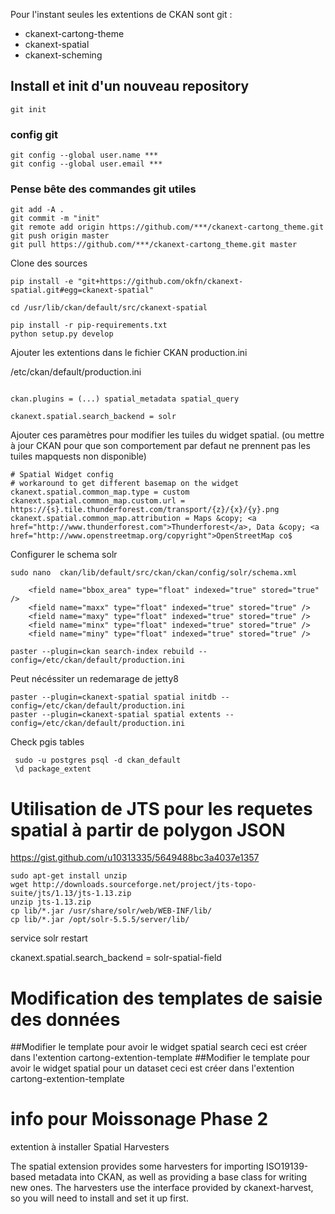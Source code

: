
Pour l'instant seules les extentions de CKAN sont git :

- ckanext-cartong-theme
- ckanext-spatial
- ckanext-scheming


## Install et init d'un nouveau repository
```
git init
```

### config git

```
git config --global user.name ***
git config --global user.email ***
```

### Pense bête des commandes git utiles

```
git add -A .
git commit -m "init"
git remote add origin https://github.com/***/ckanext-cartong_theme.git
git push origin master
git pull https://github.com/***/ckanext-cartong_theme.git master

```


Clone des sources

```
pip install -e "git+https://github.com/okfn/ckanext-spatial.git#egg=ckanext-spatial"

cd /usr/lib/ckan/default/src/ckanext-spatial

pip install -r pip-requirements.txt
python setup.py develop
```

Ajouter les extentions dans le fichier CKAN production.ini

/etc/ckan/default/production.ini

```

ckan.plugins = (...) spatial_metadata spatial_query

ckanext.spatial.search_backend = solr
```

Ajouter ces paramètres pour modifier les tuiles du widget spatial. (ou mettre à jour CKAN pour que son comportement par defaut ne prennent pas les tuiles mapquests non disponible)

```
# Spatial Widget config
# workaround to get different basemap on the widget
ckanext.spatial.common_map.type = custom
ckanext.spatial.common_map.custom.url = https://{s}.tile.thunderforest.com/transport/{z}/{x}/{y}.png
ckanext.spatial.common_map.attribution = Maps &copy; <a href="http://www.thunderforest.com">Thunderforest</a>, Data &copy; <a href="http://www.openstreetmap.org/copyright">OpenStreetMap co$
```




Configurer le schema solr


```
sudo nano  ckan/lib/default/src/ckan/ckan/config/solr/schema.xml

```
```
    <field name="bbox_area" type="float" indexed="true" stored="true" />
    <field name="maxx" type="float" indexed="true" stored="true" />
    <field name="maxy" type="float" indexed="true" stored="true" />
    <field name="minx" type="float" indexed="true" stored="true" />
    <field name="miny" type="float" indexed="true" stored="true" />
```

```
paster --plugin=ckan search-index rebuild --config=/etc/ckan/default/production.ini
```
Peut nécéssiter un redemarage de jetty8


```
paster --plugin=ckanext-spatial spatial initdb --config=/etc/ckan/default/production.ini
paster --plugin=ckanext-spatial spatial extents --config=/etc/ckan/default/production.ini

```

Check pgis tables

```
 sudo -u postgres psql -d ckan_default
 \d package_extent

```




# Utilisation de JTS pour les requetes spatial à partir de polygon JSON
https://gist.github.com/u10313335/5649488bc3a4037e1357

~~~
sudo apt-get install unzip
wget http://downloads.sourceforge.net/project/jts-topo-suite/jts/1.13/jts-1.13.zip
unzip jts-1.13.zip
cp lib/*.jar /usr/share/solr/web/WEB-INF/lib/
cp lib/*.jar /opt/solr-5.5.5/server/lib/
~~~
service solr restart



ckanext.spatial.search_backend = solr-spatial-field


# Modification des templates de saisie des données
##Modifier le template pour avoir le widget spatial search
ceci est créer dans l'extention cartong-extention-template
##Modifier le template pour avoir le widget spatial pour un dataset
ceci est créer dans l'extention cartong-extention-template







# info pour Moissonage Phase 2
extention à installer Spatial Harvesters

The spatial extension provides some harvesters for importing ISO19139-based metadata into CKAN, as well as providing a base class for writing new ones. The harvesters use the interface provided by ckanext-harvest, so you will need to install and set it up first.


